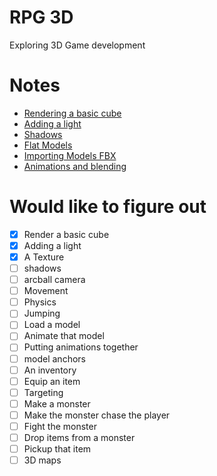 # RPG 3D
Exploring 3D Game development

# Notes
- [Rendering a basic cube](./notes/render_a_basic_cube.md)
- [Adding a light](./notes/adding_a_light.md)
- [Shadows](./notes/shadows.md)
- [Flat Models](./notes/flat-models.md)
- [Importing Models FBX](./notes/importing-fbx.md)
- [Animations and blending](./notes/animations.md)

# Would like to figure out
- [x] Render a basic cube
- [x] Adding a light
- [x] A Texture
- [ ] shadows
- [ ] arcball camera
- [ ] Movement
- [ ] Physics
- [ ] Jumping
- [ ] Load a model
- [ ] Animate that model
- [ ] Putting animations together
- [ ] model anchors
- [ ] An inventory
- [ ] Equip an item
- [ ] Targeting
- [ ] Make a monster
- [ ] Make the monster chase the player
- [ ] Fight the monster
- [ ] Drop items from a monster
- [ ] Pickup that item
- [ ] 3D maps
